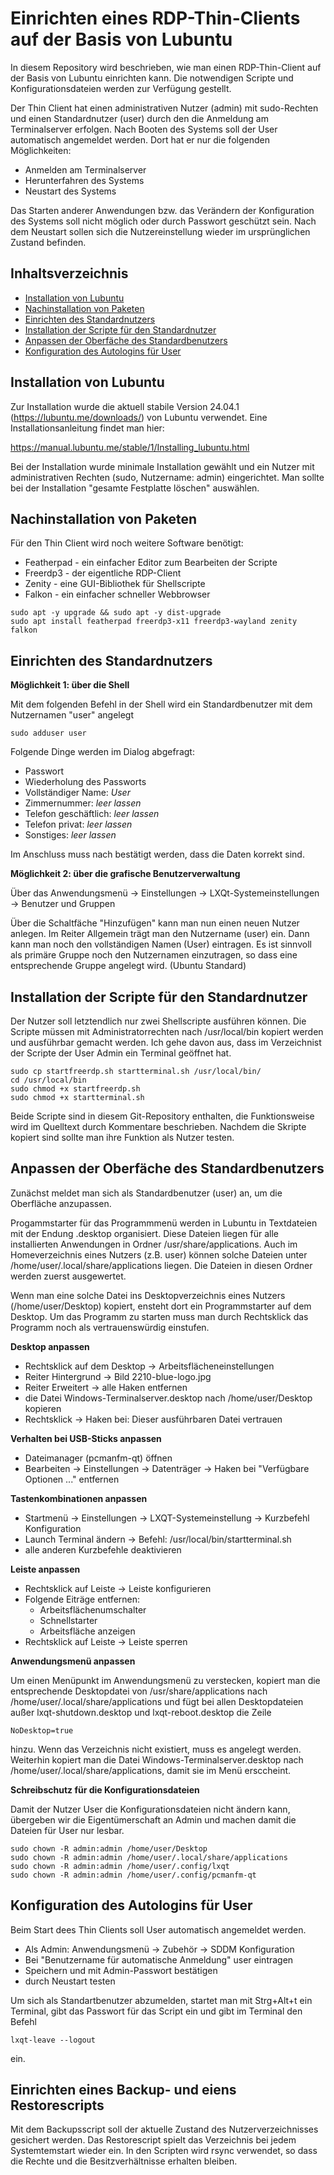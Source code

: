 # Einrichten eines RDP-Thin-Clients auf der Basis von Lubuntu

In diesem Repository wird beschrieben, wie man einen RDP-Thin-Client auf der Basis von Lubuntu einrichten kann. Die notwendigen Scripte und Konfigurationsdateien werden zur Verfügung gestellt.

Der Thin Client hat einen administrativen Nutzer (admin) mit sudo-Rechten und einen Standardnutzer (user) durch den die Anmeldung am Terminalserver erfolgen. Nach Booten des Systems soll der User automatisch angemeldet werden. Dort hat er nur die folgenden Möglichkeiten:

  * Anmelden am Terminalserver
  * Herunterfahren des Systems
  * Neustart des Systems

Das Starten anderer Anwendungen bzw. das Verändern der Konfiguration des Systems soll nicht möglich oder durch Passwort geschützt sein. Nach dem Neustart sollen sich die Nutzereinstellung wieder im ursprünglichen Zustand befinden.

## Inhaltsverzeichnis


- [Installation von Lubuntu](#installation-von-lubuntu)
- [Nachinstallation von Paketen](#nachinstallation-von-paketen)
- [Einrichten des Standardnutzers](#einrichten-des-standardnutzers)
- [Installation der Scripte für den Standardnutzer](#installation-der-scripte-für-den-standardnutzer)
- [Anpassen der Oberfäche des Standardbenutzers](#anpassen-der-oberfäche-des-standardbenutzers)
- [Konfiguration des Autologins für User](#konfiguration-des-autologins-für-user)

## Installation von Lubuntu

Zur Installation wurde die aktuell stabile Version 24.04.1 (https://lubuntu.me/downloads/) von Lubuntu verwendet. Eine Installationsanleitung findet man hier:

https://manual.lubuntu.me/stable/1/Installing_lubuntu.html

Bei der Installation wurde minimale Installation gewählt und ein Nutzer mit administrativen Rechten (sudo, Nutzername: admin) eingerichtet. Man sollte bei der Installation "gesamte Festplatte löschen" auswählen.

## Nachinstallation von Paketen

Für den Thin Client wird noch weitere Software benötigt:

  * Featherpad - ein einfacher Editor zum Bearbeiten der Scripte
  * Freerdp3 - der eigentliche RDP-Client
  * Zenity - eine GUI-Bibliothek für Shellscripte
  * Falkon - ein einfacher schneller Webbrowser

```
sudo apt -y upgrade && sudo apt -y dist-upgrade
sudo apt install featherpad freerdp3-x11 freerdp3-wayland zenity falkon
```

## Einrichten des Standardnutzers 

**Möglichkeit 1: über die Shell**

Mit dem folgenden Befehl in der Shell wird ein Standardbenutzer mit dem Nutzernamen "user" angelegt

```
sudo adduser user
```

Folgende Dinge werden im Dialog abgefragt:
  * Passwort
  * Wiederholung des Passworts
  * Vollständiger Name: _User_
  * Zimmernummer: _leer lassen_
  * Telefon geschäftlich: _leer lassen_
  * Telefon privat: _leer lassen_
  * Sonstiges: _leer lassen_

Im Anschluss muss nach bestätigt werden, dass die Daten korrekt sind.

**Möglichkeit 2: über die grafische Benutzerverwaltung**

Über das Anwendungsmenü -> Einstellungen -> LXQt-Systemeinstellungen -> Benutzer und Gruppen

Über die Schaltfäche "Hinzufügen" kann man nun einen neuen Nutzer anlegen. Im Reiter Allgemein trägt man den Nutzername (user) ein. Dann kann man noch den vollständigen Namen (User) eintragen. Es ist sinnvoll als primäre Gruppe noch den Nutzernamen einzutragen, so dass eine entsprechende Gruppe angelegt wird. (Ubuntu Standard)

## Installation der Scripte für den Standardnutzer

Der Nutzer soll letztendlich nur zwei Shellscripte ausführen können. Die Scripte müssen mit Administratorrechten nach /usr/local/bin kopiert werden und ausführbar gemacht werden. Ich gehe davon aus, dass im Verzeichnist der Scripte der User Admin ein Terminal geöffnet hat.

```
sudo cp startfreerdp.sh startterminal.sh /usr/local/bin/
cd /usr/local/bin
sudo chmod +x startfreerdp.sh
sudo chmod +x startterminal.sh
```
Beide Scripte sind in diesem Git-Repository enthalten, die Funktionsweise wird im Quelltext durch Kommentare beschrieben. Nachdem die Skripte kopiert sind sollte man ihre Funktion als Nutzer testen.

## Anpassen der Oberfäche des Standardbenutzers

Zunächst meldet man sich als Standardbenutzer (user) an, um die Oberfläche anzupassen.

Progammstarter für das Programmmenü werden in Lubuntu in Textdateien mit der Endung .desktop organisiert. Diese Dateien liegen für alle installierten Anwendungen in Ordner /usr/share/applications. Auch im Homeverzeichnis eines Nutzers (z.B. user) können solche Dateien unter /home/user/.local/share/applications liegen. Die Dateien in diesen Ordner werden zuerst ausgewertet.


Wenn man eine solche Datei ins Desktopverzeichnis eines Nutzers (/home/user/Desktop) kopiert, ensteht dort ein Programmstarter auf dem Desktop. Um das Programm zu starten muss man durch Rechtsklick das Programm noch als vertrauenswürdig einstufen.

**Desktop anpassen**

  * Rechtsklick auf dem Desktop -> Arbeitsflächeneinstellungen
  * Reiter Hintergrund -> Bild 2210-blue-logo.jpg
  * Reiter Erweitert -> alle Haken entfernen
  * die Datei Windows-Terminalserver.desktop nach /home/user/Desktop kopieren
  * Rechtsklick -> Haken bei: Dieser ausführbaren Datei vertrauen

**Verhalten bei USB-Sticks anpassen**

  * Dateimanager (pcmanfm-qt) öffnen 
  * Bearbeiten -> Einstellungen -> Datenträger -> Haken bei "Verfügbare Optionen ..." entfernen

**Tastenkombinationen anpassen**

  * Startmenü -> Einstellungen -> LXQT-Systemeinstellung -> Kurzbefehl Konfiguration
  * Launch Terminal ändern -> Befehl: /usr/local/bin/startterminal.sh
  * alle anderen Kurzbefehle deaktivieren

**Leiste anpassen**
  * Rechtsklick auf Leiste -> Leiste konfigurieren
  * Folgende Eiträge entfernen:
    * Arbeitsflächenumschalter
    * Schnellstarter
    * Arbeitsfläche anzeigen
  * Rechtsklick auf Leiste -> Leiste sperren

**Anwendungsmenü anpassen**

Um einen Menüpunkt im Anwendungsmenü zu verstecken, kopiert man die entsprechende Desktopdatei von /usr/share/applications nach /home/user/.local/share/applications und fügt bei allen Desktopdateien außer lxqt-shutdown.desktop und lxqt-reboot.desktop die Zeile 

```
NoDesktop=true
```
hinzu. Wenn das Verzeichnis nicht existiert, muss es angelegt werden. Weiterhin kopiert man die Datei Windows-Terminalserver.desktop nach /home/user/.local/share/applications, damit sie im Menü ersccheint.

**Schreibschutz für die Konfigurationsdateien**

Damit der Nutzer User die Konfigurationsdateien nicht ändern kann, übergeben wir die Eigentümerschaft an Admin und machen damit die Dateien für User nur lesbar.

```
sudo chown -R admin:admin /home/user/Desktop
sudo chown -R admin:admin /home/user/.local/share/applications
sudo chown -R admin:admin /home/user/.config/lxqt
sudo chown -R admin:admin /home/user/.config/pcmanfm-qt
```

## Konfiguration des Autologins für User

Beim Start dees Thin Clients soll User automatisch angemeldet werden. 

  * Als Admin: Anwendungsmenü -> Zubehör -> SDDM Konfiguration
  * Bei "Benutzername für automatische Anmeldung" user eintragen
  * Speichern und mit Admin-Passwort bestätigen
  * durch Neustart testen

Um sich als Standartbenutzer abzumelden, startet man mit Strg+Alt+t ein Terminal, gibt das Passwort für das Script ein und gibt im Terminal den Befehl

```
lxqt-leave --logout
```
ein.

## Einrichten eines Backup- und eiens Restorescripts

Mit dem Backupsscript soll der aktuelle Zustand des Nutzerverzeichnisses gesichert werden. Das Restorescript spielt das Verzeichnis bei jedem Systemtemstart wieder ein. In den Scripten wird rsync verwendet, so dass die Rechte und die Besitzverhältnisse erhalten bleiben.


